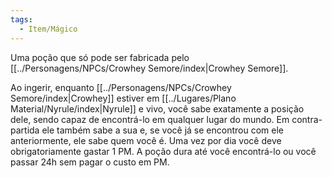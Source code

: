 ```yaml
---
tags:
  - Item/Mágico
---
```

Uma poção que só pode ser fabricada pelo [[../Personagens/NPCs/Crowhey Semore/index|Crowhey Semore]].

Ao ingerir, enquanto [[../Personagens/NPCs/Crowhey Semore/index|Crowhey]] estiver em [[../Lugares/Plano Material/Nyrule/index|Nyrule]] e vivo, você sabe exatamente a posição dele, sendo capaz de encontrá-lo em qualquer lugar do mundo. Em contra-partida ele também sabe a sua e, se você já se encontrou com ele anteriormente, ele sabe quem você é. Uma vez por dia você deve obrigatoriamente gastar 1 PM. A poção dura até você encontrá-lo ou você passar 24h sem pagar o custo em PM.
